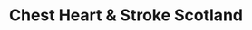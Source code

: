 ---
title: "Chest Heart & Stroke Scotland"
url: /edinburgh/chest-heart-und-stroke-scotland-portobello-high-street/
shop: Gebrauchtwaren
---